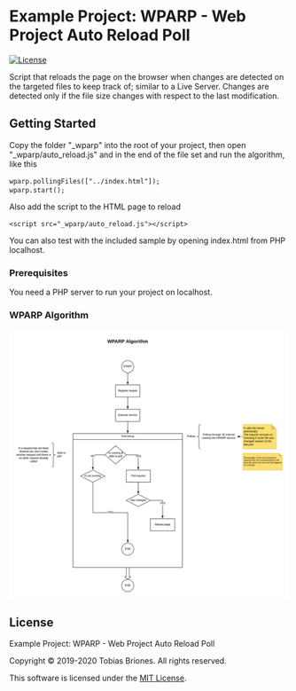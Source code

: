 # Example Project: WPARP - Web Project Auto Reload Poll
[![License](https://img.shields.io/github/license/TobiasBriones/example.programming.tool.php.wparp)](https://github.com/TobiasBriones/example.programming.tool.php.wparp/blob/master/LICENSE)

Script that reloads the page on the browser when changes are detected on the targeted files to keep track of; similar to a Live Server. Changes are detected only if the file size changes with respect to the last modification.

## Getting Started
Copy the folder "_wparp" into the root of your project, then open "_wparp/auto_reload.js" and in the end of the file set and run the algorithm, like this

```
wparp.pollingFiles(["../index.html"]);
wparp.start();
```

Also add the script to the HTML page to reload

```
<script src="_wparp/auto_reload.js"></script>
```

You can also test with the included sample by opening index.html from PHP localhost.

### Prerequisites
You need a PHP server to run your project on localhost.

### WPARP Algorithm
[![Algorithm](https://raw.githubusercontent.com/TobiasBriones/images/master/example-projects/example.programming.tool.php.wparp/wparp-algorithm.png)](https://github.com/TobiasBriones/images/tree/master/example-projects)

## License
Example Project: WPARP - Web Project Auto Reload Poll

Copyright © 2019-2020 Tobias Briones. All rights reserved.

This software is licensed under the [MIT License](https://github.com/TobiasBriones/example.programming.tool.php.wparp/blob/master/LICENSE).
